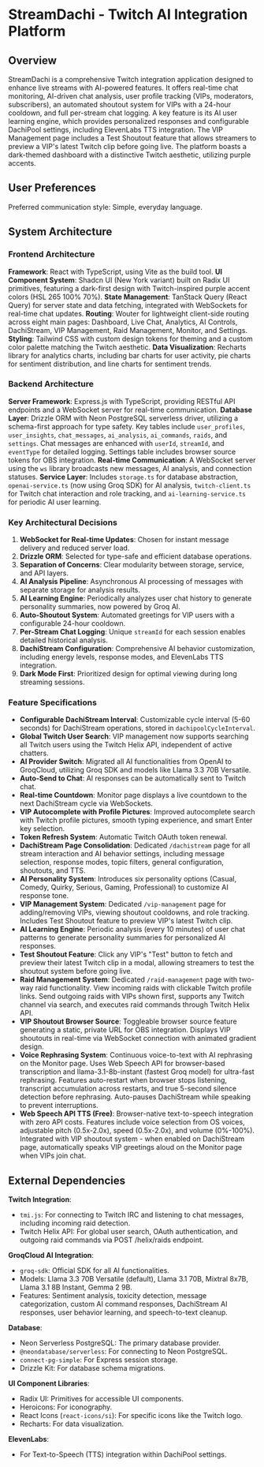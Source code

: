 # StreamDachi - Twitch AI Integration Platform

## Overview

StreamDachi is a comprehensive Twitch integration application designed to enhance live streams with AI-powered features. It offers real-time chat monitoring, AI-driven chat analysis, user profile tracking (VIPs, moderators, subscribers), an automated shoutout system for VIPs with a 24-hour cooldown, and full per-stream chat logging. A key feature is its AI user learning engine, which provides personalized responses and configurable DachiPool settings, including ElevenLabs TTS integration. The VIP Management page includes a Test Shoutout feature that allows streamers to preview a VIP's latest Twitch clip before going live. The platform boasts a dark-themed dashboard with a distinctive Twitch aesthetic, utilizing purple accents.

## User Preferences

Preferred communication style: Simple, everyday language.

## System Architecture

### Frontend Architecture

**Framework**: React with TypeScript, using Vite as the build tool.
**UI Component System**: Shadcn UI (New York variant) built on Radix UI primitives, featuring a dark-first design with Twitch-inspired purple accent colors (HSL 265 100% 70%).
**State Management**: TanStack Query (React Query) for server state and data fetching, integrated with WebSockets for real-time chat updates.
**Routing**: Wouter for lightweight client-side routing across eight main pages: Dashboard, Live Chat, Analytics, AI Controls, DachiStream, VIP Management, Raid Management, Monitor, and Settings.
**Styling**: Tailwind CSS with custom design tokens for theming and a custom color palette matching the Twitch aesthetic.
**Data Visualization**: Recharts library for analytics charts, including bar charts for user activity, pie charts for sentiment distribution, and line charts for sentiment trends.

### Backend Architecture

**Server Framework**: Express.js with TypeScript, providing RESTful API endpoints and a WebSocket server for real-time communication.
**Database Layer**: Drizzle ORM with Neon PostgreSQL serverless driver, utilizing a schema-first approach for type safety. Key tables include `user_profiles`, `user_insights`, `chat_messages`, `ai_analysis`, `ai_commands`, `raids`, and `settings`. Chat messages are enhanced with `userId`, `streamId`, and `eventType` for detailed logging. Settings table includes browser source tokens for OBS integration.
**Real-time Communication**: A WebSocket server using the `ws` library broadcasts new messages, AI analysis, and connection statuses.
**Service Layer**: Includes `storage.ts` for database abstraction, `openai-service.ts` (now using Groq SDK) for AI analysis, `twitch-client.ts` for Twitch chat interaction and role tracking, and `ai-learning-service.ts` for periodic AI user learning.

### Key Architectural Decisions

1.  **WebSocket for Real-time Updates**: Chosen for instant message delivery and reduced server load.
2.  **Drizzle ORM**: Selected for type-safe and efficient database operations.
3.  **Separation of Concerns**: Clear modularity between storage, service, and API layers.
4.  **AI Analysis Pipeline**: Asynchronous AI processing of messages with separate storage for analysis results.
5.  **AI Learning Engine**: Periodically analyzes user chat history to generate personality summaries, now powered by Groq AI.
6.  **Auto-Shoutout System**: Automated greetings for VIP users with a configurable 24-hour cooldown.
7.  **Per-Stream Chat Logging**: Unique `streamId` for each session enables detailed historical analysis.
8.  **DachiStream Configuration**: Comprehensive AI behavior customization, including energy levels, response modes, and ElevenLabs TTS integration.
9.  **Dark Mode First**: Prioritized design for optimal viewing during long streaming sessions.

### Feature Specifications

*   **Configurable DachiStream Interval**: Customizable cycle interval (5-60 seconds) for DachiStream operations, stored in `dachipoolCycleInterval`.
*   **Global Twitch User Search**: VIP management now supports searching all Twitch users using the Twitch Helix API, independent of active chatters.
*   **AI Provider Switch**: Migrated all AI functionalities from OpenAI to GroqCloud, utilizing Groq SDK and models like Llama 3.3 70B Versatile.
*   **Auto-Send to Chat**: AI responses can be automatically sent to Twitch chat.
*   **Real-time Countdown**: Monitor page displays a live countdown to the next DachiStream cycle via WebSockets.
*   **VIP Autocomplete with Profile Pictures**: Improved autocomplete search with Twitch profile pictures, smooth typing experience, and smart Enter key selection.
*   **Token Refresh System**: Automatic Twitch OAuth token renewal.
*   **DachiStream Page Consolidation**: Dedicated `/dachistream` page for all stream interaction and AI behavior settings, including message selection, response modes, topic filters, general configuration, shoutouts, and TTS.
*   **AI Personality System**: Introduces six personality options (Casual, Comedy, Quirky, Serious, Gaming, Professional) to customize AI response tone.
*   **VIP Management System**: Dedicated `/vip-management` page for adding/removing VIPs, viewing shoutout cooldowns, and role tracking. Includes Test Shoutout feature to preview VIP's latest Twitch clip.
*   **AI Learning Engine**: Periodic analysis (every 10 minutes) of user chat patterns to generate personality summaries for personalized AI responses.
*   **Test Shoutout Feature**: Click any VIP's "Test" button to fetch and preview their latest Twitch clip in a modal, allowing streamers to test the shoutout system before going live.
*   **Raid Management System**: Dedicated `/raid-management` page with two-way raid functionality. View incoming raids with clickable Twitch profile links. Send outgoing raids with VIPs shown first, supports any Twitch channel via search, and executes raid commands through Twitch Helix API.
*   **VIP Shoutout Browser Source**: Toggleable browser source feature generating a static, private URL for OBS integration. Displays VIP shoutouts in real-time via WebSocket connection with animated gradient design.
*   **Voice Rephrasing System**: Continuous voice-to-text with AI rephrasing on the Monitor page. Uses Web Speech API for browser-based transcription and llama-3.1-8b-instant (fastest Groq model) for ultra-fast rephrasing. Features auto-restart when browser stops listening, transcript accumulation across restarts, and true 5-second silence detection before rephrasing. Auto-pauses DachiStream while speaking to prevent interruptions.
*   **Web Speech API TTS (Free)**: Browser-native text-to-speech integration with zero API costs. Features include voice selection from OS voices, adjustable pitch (0.5x-2.0x), speed (0.5x-2.0x), and volume (0%-100%). Integrated with VIP shoutout system - when enabled on DachiStream page, automatically speaks VIP greetings aloud on the Monitor page when VIPs join chat.

## External Dependencies

**Twitch Integration**:
*   `tmi.js`: For connecting to Twitch IRC and listening to chat messages, including incoming raid detection.
*   Twitch Helix API: For global user search, OAuth authentication, and outgoing raid commands via POST /helix/raids endpoint.

**GroqCloud AI Integration**:
*   `groq-sdk`: Official SDK for all AI functionalities.
*   Models: Llama 3.3 70B Versatile (default), Llama 3.1 70B, Mixtral 8x7B, Llama 3.1 8B Instant, Gemma 2 9B.
*   Features: Sentiment analysis, toxicity detection, message categorization, custom AI command responses, DachiStream AI responses, user behavior learning, and speech-to-text cleanup.

**Database**:
*   Neon Serverless PostgreSQL: The primary database provider.
*   `@neondatabase/serverless`: For connecting to Neon PostgreSQL.
*   `connect-pg-simple`: For Express session storage.
*   Drizzle Kit: For database schema migrations.

**UI Component Libraries**:
*   Radix UI: Primitives for accessible UI components.
*   Heroicons: For iconography.
*   React Icons (`react-icons/si`): For specific icons like the Twitch logo.
*   Recharts: For data visualization.

**ElevenLabs**:
*   For Text-to-Speech (TTS) integration within DachiPool settings.